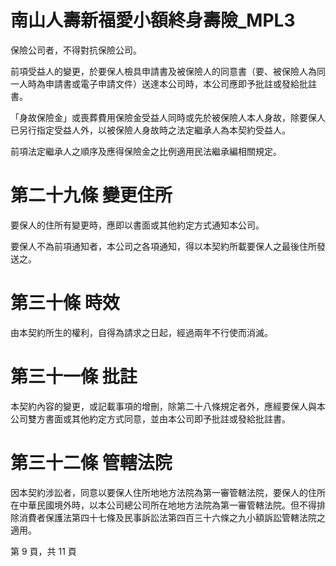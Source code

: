 # 南山人壽新福愛小額終身壽險_MPL3

保險公司者，不得對抗保險公司。

前項受益人的變更，於要保人檢具申請書及被保險人的同意書（要、被保險人為同一人時為申請書或電子申請文件）送達本公司時，本公司應即予批註或發給批註書。

「身故保險金」或喪葬費用保險金受益人同時或先於被保險人本人身故，除要保人已另行指定受益人外，以被保險人身故時之法定繼承人為本契約受益人。

前項法定繼承人之順序及應得保險金之比例適用民法繼承編相關規定。

# 第二十九條 變更住所

要保人的住所有變更時，應即以書面或其他約定方式通知本公司。

要保人不為前項通知者，本公司之各項通知，得以本契約所載要保人之最後住所發送之。

# 第三十條 時效

由本契約所生的權利，自得為請求之日起，經過兩年不行使而消滅。

# 第三十一條 批註

本契約內容的變更，或記載事項的增刪，除第二十八條規定者外，應經要保人與本公司雙方書面或其他約定方式同意，並由本公司即予批註或發給批註書。

# 第三十二條 管轄法院

因本契約涉訟者，同意以要保人住所地地方法院為第一審管轄法院，要保人的住所在中華民國境外時，以本公司總公司所在地地方法院為第一審管轄法院。但不得排除消費者保護法第四十七條及民事訴訟法第四百三十六條之九小額訴訟管轄法院之適用。

第 9 頁，共 11 頁
